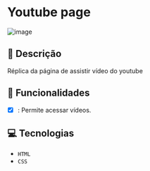 # Youtube page
![image](https://github.com/user-attachments/assets/201317d4-d4f4-451a-af40-3d9b5c24f2ca)

## 📑 Descrição

Réplica da página de assistir vídeo do youtube

## 🎯 Funcionalidades

- [x] : Permite acessar vídeos.

## 💻 Tecnologias 

- `HTML`
- `CSS`
